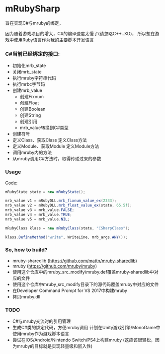 # mRubySharp

旨在实现C#与mruby的绑定，

因为随着游戏项目的增大，C#的编译速度太慢了(请忽略C++..XD)，
所以想在游戏中使用Ruby语言作为我的主要脚本开发语言


### C#当前已经绑定的接口:
* 初始化mrb_state
* 关闭mrb_state
* 执行mruby字符串代码
* 执行mrbc字节码
* 创建mrb_value
	* 创建Fixnum
	* 创建Float
	* 创建Boolean
	* 创建String
	* 创建引用
	* mrb_value转换到C#类型
* 创建符号
* 定义Class、获取Class
	定义Class方法
* 定义Module、获取Module
	定义Module方法
* 调用mruby内的方法
* 从mruby调用C#方法时，取得传递过来的参数

### Usage
Code:
```csharp
mRubyState state = new mRubyState();

mrb_value v1 = mRubyDLL.mrb_fixnum_value_ex(2333);
mrb_value v2 = mRubyDLL.mrb_float_value_ex(state, 65.5f);
mrb_value v3 = mrb_value.FALSE;
mrb_value v4 = mrb_value.TRUE;
mrb_value v5 = mrb_value.NIL;

mRubyClass klass = new mRubyClass(state, "CSharpClass");

klass.DefineMethod("write", WriteLine, mrb_args.ANY());
```

### So, how to build?
- mruby-sharedlib
(https://github.com/mattn/mruby-sharedlib)
- mruby
(https://github.com/mruby/mruby)
- 使用这个仓库中的mruby_src_modify\mruby.def覆盖mruby-sharedlib中对应的文件
- 使用这个仓库中mruby_src_modify目录下的源代码覆盖mruby中对应的文件
- 在Developer Command Prompt for VS 2017中构建mruby
- 拷贝mruby.dll

### TODO
* C#与mruby交流时的引用管理
* 生成C#类的绑定代码，方便mruby调用
  计划在Unity游戏引擎/MonoGame中使用mruby作为游戏脚本语言
* 尝试在IOS/Android/Nintendo Switch/PS4上构建mruby
  (这应该很轻松，因为mruby的目标就是实现轻量级和嵌入性)

